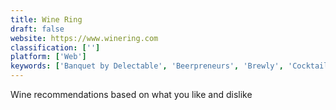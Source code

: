 ```yaml
---
title: Wine Ring
draft: false 
website: https://www.winering.com
classification: ['']
platform: ['Web']
keywords: ['Banquet by Delectable', 'Beerpreneurs', 'Brewly', 'Cocktail Courier', 'Coravin', 'Empathy Wines by Gary Vaynerchuk', 'Fit Men Cook', 'Hello Vino', 'Liquid Focus', 'Nosy', 'Spiffy', 'The Wine List', 'VINEBOX', 'Wine Awesomeness', 'Wine Clubs by Winestyr', 'Wine Explorer', 'Wine Glass', 'Wine n Dine']
---
```

Wine recommendations based on what you like and dislike